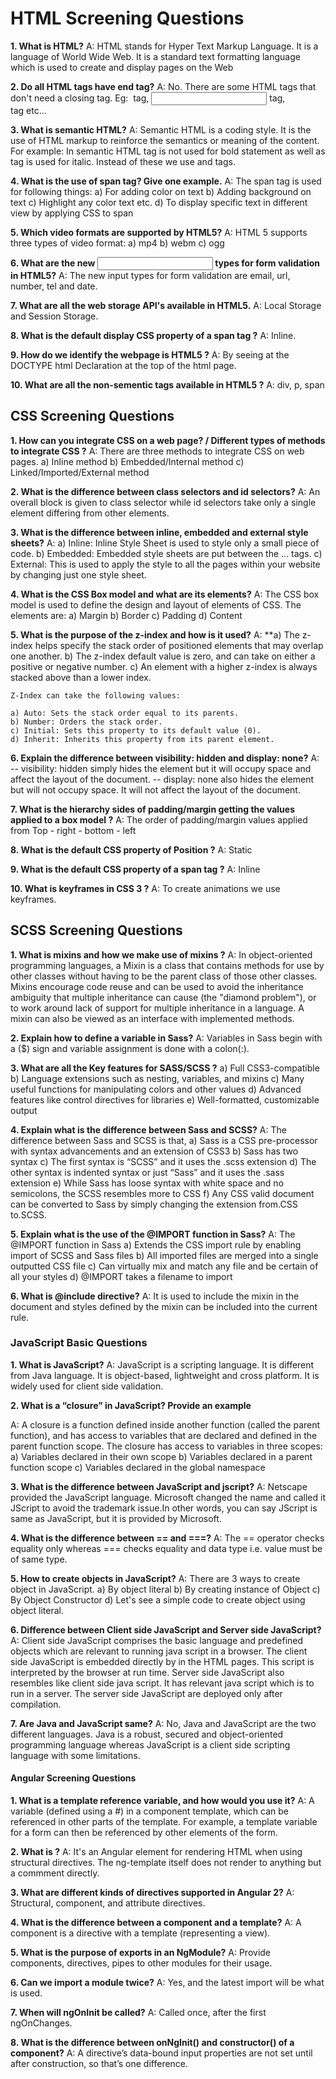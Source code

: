 # HTML Screening Questions

**1. What is HTML?**
A: HTML stands for Hyper Text Markup Language. It is a language of World Wide Web. It is a standard text formatting language which is used to create and display pages on the Web

**2. Do all HTML tags have end tag?**
A: No. There are some HTML tags that don't need a closing tag. Eg: <image> tag, <input> tag, <br> tag etc...

**3. What is semantic HTML?**
A: Semantic HTML is a coding style. It is the use of HTML markup to reinforce the semantics or meaning of the content. For example: In semantic HTML <b> </b> tag is not used for bold statement as well as <i> </i> tag is used for italic. Instead of these we use <strong></strong> and <em></em> tags.

**4. What is the use of span tag? Give one example.**
A: The span tag is used for following things:
	a) For adding color on text
	b) Adding background on text
	c) Highlight any color text etc.
	d) To display specific text in different view by applying CSS to span

**5. Which video formats are supported by HTML5?**
A: HTML 5 supports three types of video format:
	a) mp4
	b) webm
	c) ogg

**6. What are the new <input> types for form validation in HTML5?**
A: The new input types for form validation are email, url, number, tel and date.

**7. What are all the web storage API's available in HTML5.**
A: Local Storage and Session Storage.

**8. What is the default display CSS property of a span tag ?**
A: Inline.

**9. How do we identify the webpage is HTML5 ?**
A: By seeing at the DOCTYPE html Declaration at the top of the html page.

**10. What are all the non-sementic tags available in HTML5 ?**
A: div, p, span

## CSS Screening Questions

**1. How can you integrate CSS on a web page? / Different types of methods to integrate CSS ?**
A: There are three methods to integrate CSS on web pages.
	a) Inline method
	b) Embedded/Internal method
	c) Linked/Imported/External method

**2. What is the difference between class selectors and id selectors?**
A: An overall block is given to class selector while id selectors take only a single element differing from other elements.

**3. What is the difference between inline, embedded and external style sheets?**
A:      a) Inline: Inline Style Sheet is used to style only a small piece of code.
	b) Embedded: Embedded style sheets are put between the <head>...</head> tags.
	c) External: This is used to apply the style to all the pages within your website by changing just one style sheet.

**4. What is the CSS Box model and what are its elements?**
A: The CSS box model is used to define the design and layout of elements of CSS.
	The elements are:
	a) Margin
	b) Border
	c) Padding
	d) Content

**5. What is the purpose of the z-index and how is it used?**
A:      **a) The z-index helps specify the stack order of positioned elements that may overlap one another. 
	b) The z-index default value is zero, and can take on either a positive or negative number.
	c) An element with a higher z-index is always stacked above than a lower index.
	
	Z-Index can take the following values:

	a) Auto: Sets the stack order equal to its parents.
	b) Number: Orders the stack order.
	c) Initial: Sets this property to its default value (0).
	d) Inherit: Inherits this property from its parent element.

**6. Explain the difference between visibility: hidden and display: none?**
A: 	-- visibility: hidden simply hides the element but it will occupy space and affect the layout of the document.
	-- display: none also hides the element but will not occupy space. It will not affect the layout of the document.

**7. What is the hierarchy sides of padding/margin getting the values applied to a box model ?**
A: The order of padding/margin values applied from Top - right - bottom - left

**8. What is the default CSS property of Position ?**
A: Static

**9. What is the default CSS property of a span tag ?**
A: Inline

**10. What is keyframes in CSS 3 ?**
A: To create animations we use keyframes.

## SCSS Screening Questions

**1. What is mixins and how we make use of mixins ?**
A:  In object-oriented programming languages, a Mixin is a class that contains methods for use by other classes without having to be the parent class of those other classes. 
	Mixins encourage code reuse and can be used to avoid the inheritance ambiguity that multiple inheritance can cause (the "diamond problem"), or to work around lack of support for multiple inheritance in a language. A mixin can also be viewed as an interface with implemented methods.

**2. Explain how to define a variable in Sass?**
A: Variables in Sass begin with a ($) sign and variable assignment is done with a colon(:).

**3. What are all the Key features for SASS/SCSS ?**
	a) Full CSS3-compatible
	b) Language extensions such as nesting, variables, and mixins
	c) Many useful functions for manipulating colors and other values
	d) Advanced features like control directives for libraries
	e) Well-formatted, customizable output

**4. Explain what is the difference between Sass and SCSS?**
A: The difference between Sass and SCSS is that,
	a) Sass is a CSS pre-processor with syntax advancements and an extension of CSS3
	b) Sass has two syntax
	c) The first syntax is “SCSS” and it uses the .scss extension
	d) The other syntax is indented syntax or just “Sass” and it uses the .sass extension
	e) While Sass has loose syntax with white space and no semicolons, the SCSS resembles more to CSS
	f) Any CSS valid document can be converted to Sass by simply changing the extension from.CSS to.SCSS.

**5. Explain what is the use of the @IMPORT function in Sass?**
	A: The @IMPORT function in Sass
	a) Extends the CSS import rule by enabling import of SCSS and Sass files
	b) All imported files are merged into a single outputted CSS file
	c) Can virtually mix and match any file and be certain of all your styles
	d) @IMPORT takes a filename to import

**6. What is @include directive?**
A: It is used to include the mixin in the document and styles defined by the mixin can be included into the current rule.


### JavaScript Basic Questions

**1. What is JavaScript?**
A: JavaScript is a scripting language. It is different from Java language. It is object-based, lightweight and cross platform. It is widely used for client side validation.

**2. What is a “closure” in JavaScript? Provide an example**

A: A closure is a function defined inside another function (called the parent function), and has access to variables that are declared and defined in the parent function scope. The closure has access to variables in three scopes:
	a) Variables declared in their own scope
	b) Variables declared in a parent function scope
	c) Variables declared in the global namespace

**3. What is the difference between JavaScript and jscript?**
A: Netscape provided the JavaScript language. Microsoft changed the name and called it JScript to avoid the trademark issue.In other words, you can say JScript is same as JavaScript, but it is provided by Microsoft.

**4. What is the difference between == and ===?**
A: The == operator checks equality only whereas === checks equality and data type i.e. value must be of same type.

**5. How to create objects in JavaScript?**
A: There are 3 ways to create object in JavaScript.
	a) By object literal
	b) By creating instance of Object
	c) By Object Constructor
	d) Let's see a simple code to create object using object literal.

**6. Difference between Client side JavaScript and Server side JavaScript?**
A:  Client side JavaScript comprises the basic language and predefined objects which are relevant to running java script in a browser. 
	The client side JavaScript is embedded directly by in the HTML pages. This script is interpreted by the browser at run time.
	Server side JavaScript also resembles like client side java script. It has relevant java script which is to run in a server. The server side JavaScript are deployed only after compilation.

**7. Are Java and JavaScript same?**
A: No, Java and JavaScript are the two different languages. Java is a robust, secured and object-oriented programming language whereas JavaScript is a client side scripting language with some limitations.


#### Angular Screening Questions

**1. What is a template reference variable, and how would you use it?**
A: A variable (defined using a #) in a component template, which can be referenced in other parts of the template. For example, a template variable for a form can then be referenced by other elements of the form.

**2. What is <ng-template>?**
A: It's an Angular element for rendering HTML when using structural directives. The ng-template itself does not render to anything but a commment directly.

**3. What are different kinds of directives supported in Angular 2?**
A: Structural, component, and attribute directives.

**4. What is the difference between a component and a template?**
A: A component is a directive with a template (representing a view).

**5. What is the purpose of exports in an NgModule?**
A: Provide components, directives, pipes to other modules for their usage.

**6. Can we import a module twice?**
A: Yes, and the latest import will be what is used.

**7. When will ngOnInit be called?**
A: Called once, after the first ngOnChanges.

**8. What is the difference between onNgInit() and constructor() of a component?**
A: A directive’s data-bound input properties are not set until after construction, so that’s one difference.

